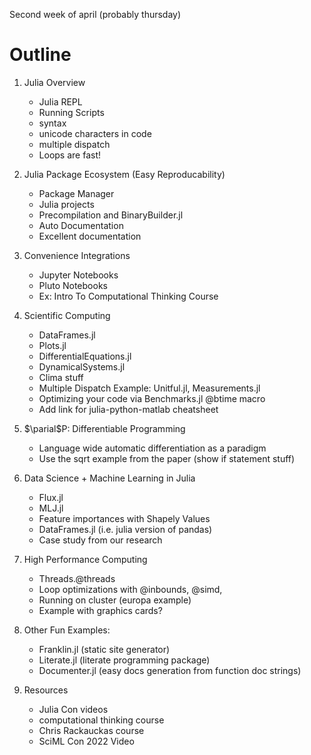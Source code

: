 Second week of april (probably thursday)

# Outline
1. Julia Overview
   - Julia REPL
   - Running Scripts
   - syntax
   - unicode characters in code 
   - multiple dispatch 
   - Loops are fast! 
2. Julia Package Ecosystem (Easy Reproducability)
   - Package Manager
   - Julia projects 
   - Precompilation and BinaryBuilder.jl
   - Auto Documentation 
   - Excellent documentation
3. Convenience Integrations 
   - Jupyter Notebooks 
   - Pluto Notebooks 
   - Ex: Intro To Computational Thinking Course
4. Scientific Computing 
   - DataFrames.jl
   - Plots.jl
   - DifferentialEquations.jl 
   - DynamicalSystems.jl 
   - Clima stuff
   - Multiple Dispatch Example: Unitful.jl, Measurements.jl
   - Optimizing your code via Benchmarks.jl @btime macro
   - Add link for julia-python-matlab cheatsheet
   
5. $\parial$P: Differentiable Programming 
   - Language wide automatic differentiation as a paradigm 
   - Use the sqrt example from the paper (show if statement stuff) 

7. Data Science + Machine Learning in Julia
   - Flux.jl 
   - MLJ.jl
   - Feature importances with Shapely Values
   - DataFrames.jl (i.e. julia version of pandas)
   - Case study from our research
   
7. High Performance Computing 
   - Threads.@threads 
   - Loop optimizations with @inbounds, @simd,
   - Running on cluster (europa example)
   - Example with graphics cards? 

8. Other Fun Examples: 
   - Franklin.jl (static site generator) 
   - Literate.jl (literate programming package) 
   - Documenter.jl (easy docs generation from function doc strings) 
   
9. Resources
   - Julia Con videos
   - computational thinking course
   - Chris Rackauckas course 
   - SciML Con 2022 Video 

